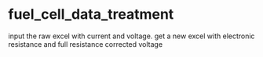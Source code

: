 # fuel_cell_data_treatment
input the raw excel with current and voltage. get a new excel with electronic resistance and full resistance corrected voltage
